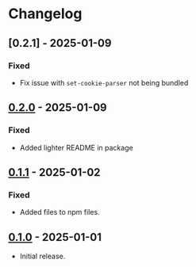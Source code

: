 # Changelog

## [0.2.1] - 2025-01-09

### Fixed

- Fix issue with `set-cookie-parser` not being bundled

## [0.2.0] - 2025-01-09

### Fixed

- Added lighter README in package

## [0.1.1] - 2025-01-02

### Fixed

- Added files to npm files.

## [0.1.0] - 2025-01-01

- Initial release.

[0.2.0]: https://github.com/shellicar/svelte-adapter-azure-functions/releases/tag/0.2.0
[0.1.1]: https://github.com/shellicar/svelte-adapter-azure-functions/releases/tag/0.1.1
[0.1.0]: https://github.com/shellicar/svelte-adapter-azure-functions/releases/tag/0.1.0
